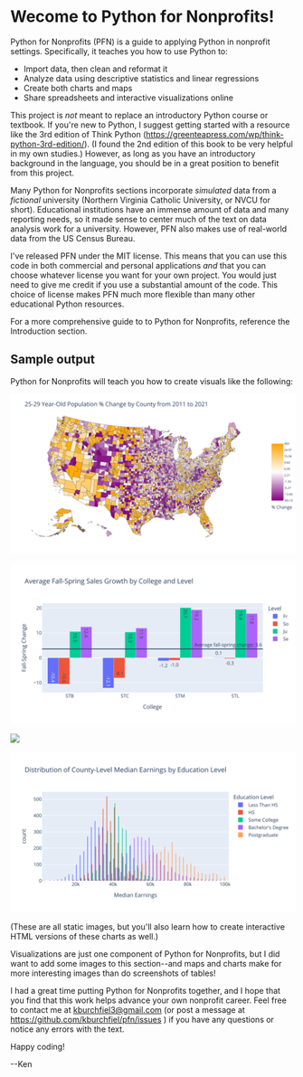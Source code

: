 # Wecome to Python for Nonprofits!

Python for Nonprofits (PFN) is a guide to applying Python in nonprofit settings. Specifically, it teaches you how to use Python to:

* Import data, then clean and reformat it 
* Analyze data using descriptive statistics and linear regressions
* Create both charts and maps
* Share spreadsheets and interactive visualizations online

This project is *not* meant to replace an introductory Python course or textbook. If you're new to Python, I suggest getting started with a resource like the 3rd edition of Think Python (https://greenteapress.com/wp/think-python-3rd-edition/). (I found the 2nd edition of this book to be very helpful in my own studies.) However, as long as you have an introductory background in the language, you should be in a great position to benefit from this project.

Many Python for Nonprofits sections incorporate *simulated* data from a *fictional* university (Northern Virginia Catholic University, or NVCU for short). Educational institutions have an immense amount of data and many reporting needs, so it made sense to center much of the text on data analysis work for a university. However, PFN also makes use of real-world data from the US Census Bureau.

I've released PFN under the MIT license. This means that you can use this code in both commercial and personal applications *and* that you can choose whatever license you want for your own project. You would just need to give me credit if you use a substantial amount of the code. This choice of license makes PFN much more flexible than many other educational Python resources.

For a more comprehensive guide to to Python for Nonprofits, reference the Introduction section.

## Sample output

Python for Nonprofits will teach you how to create visuals like the following:

![](Mapping/map_screenshots/county_25-29_pop_pct_growth_2011-2021.png)

![](Regressions/Charts/fall_spring_sales_grouped_bar.png)

![](Mapping/map_screenshots/county_pop_pct_growth_2011-2021_tiled.png)

![](Regressions/Charts/hs_bachelors_earnings_hist.png)

(These are all static images, but you'll also learn how to create interactive HTML versions of these charts as well.)

Visualizations are just one component of Python for Nonprofits, but I did want to add some images to this section--and maps and charts make for more interesting images than do screenshots of tables!

I had a great time putting Python for Nonprofits together, and I hope that you find that this work helps advance your own nonprofit career. Feel free to contact me at kburchfiel3@gmail.com (or post a message at https://github.com/kburchfiel/pfn/issues ) if you have any questions or notice any errors with the text.

Happy coding!

--Ken